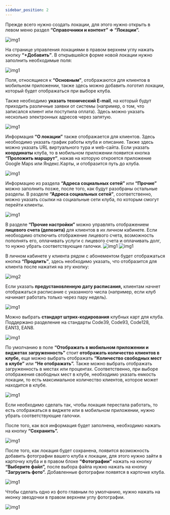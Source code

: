 ```yaml
---
sidebar_position: 2
---
```


Прежде всего нужно создать локации, для этого нужно открыть в левом меню раздел **“Справочники и контент” => “Локации”.**

![img1](./img_2/локация/Справочники%20и%20контент.png)

На странице управления локациями в правом верхнем углу нажать кнопку **“+Добавить”**. В открывшейся форме новой локации нужно заполнить необходимые поля: 

![img1](./img_2/локация/добавить%20справочники.png)

Поля, относящиеся к **“Основным”**, отображаются для клиентов в мобильном приложении, также здесь можно добавить логотип локации, который будет отображаться при выборе клуба. 

Также необходимо **указать технический E-mail**, на который будут приходить различные заявки от системы (например, о том, что записался клиент или поступила оплата). Здесь можно указать несколько электронных адресов через запятую.

![img1](./img_2/локация/технический%20E-mail.png)


Информация **“О локации”** также отображается для клиентов. Здесь необходимо указать график работы клуба и описание. Также здесь можно указать URL виртуального тура и web-сайта. Если указать **координаты** клуба, то в мобильном приложении появится кнопка **“Проложить маршрут”**, нажав на которую откроется приложение Google Maps или Яндекс.Карты, и отобразится путь до клуба. 

![img1](./img_2/локация/о%20локации.png)


Информацию из раздела **“Адреса социальных сетей”** или **“Прочие”**  можно заполнить позже, после того, как будут разобраны остальные разделы. 
В разделе **“Адреса социальных сетей”**, соответственно, можно указать ссылки на социальные сети клуба, по которым смогут перейти клиенты. 

![img1](./img_2/локация/адреса%20социальных%20сетей.png)


В разделе **“Прочие настройки”** можно управлять отображением **лицевого счета (депозита)** для клиентов в их личном кабинете. Если необходимо отключить отображение лицевого счета, возможность пополнять его, оплачивать услуги с лицевого счета и оплачивать долг, то нужно убрать соответствующие галочки.
![img1](./img_2/локация/прочие%20настройки%201.png)
![img1](./img_2/локация/прочие%20настройки.png)


В личном кабинете у клиента рядом с абонементом будет отображаться кнопка **“Продлить”**, здесь необходимо указать, что отобразится для клиента после нажатия на эту кнопку:

![img2](./img_2/локация/продлить.png)

Если указать **предустановленную дату расписания,** клиентам начнет отображаться расписание с указанного числа (например, если клуб начинает работать только через пару недель). 

![img1](./img_2/локация/предустановленную%20дату%20расписания.png)

Можно выбрать **стандарт штрих-кодирования** клубных карт для клуба. Поддержано разделение на стандарты Code39, Code93, Code128, EAN13, EAN8.

![img1](./img_2/локация/стандарт%20штрих-кодирования.png)

По умолчанию в поле **“Отображать в мобильном приложении и виджетах загруженность”** стоит **отображать количество клиентов в клубе,** еще можно выбрать отображать **“Количество свободных мест в клубе”** или **“Не отображать”.** 
Также можно выбрать отображать загруженность в местах или процентах. Соответственно, при выборе отображения свободных мест в клубе, необходимо указать емкость локации, то есть максимальное количество клиентов, которое может находится в клубе. 

![img1](./img_2/локация/Отображать%20в%20мобильном%20приложении.png)

Если необходимо сделать так, чтобы локация перестала работать, то есть отображаться в виджете или в мобильном приложении, нужно убрать соответствующие галочки. 

После того, как вся информация будет заполнена, необходимо нажать на кнопку **“Сохранить”.**

![img1](./img_2/локация/схранить.png)

После того, как локация будет сохранена, появится возможность добавить фотографии вашего клуба к локации, для этого нужно зайти в карточку клуба и в правом блоке **“Фотографии”** нажать на кнопку **“Выберите файл”,** после выбора файла нужно нажать на кнопку **“Загрузить фото”.** Добавленные фотографии появятся в карточке клуба.

![img1](./img_2/локация/фотография.png)

Чтобы сделать одно из фото главным по умолчанию, нужно нажать на иконку звездочки в правом верхнем углу фотографии. 

![img1](./img_2/локация/фото%202.png)

